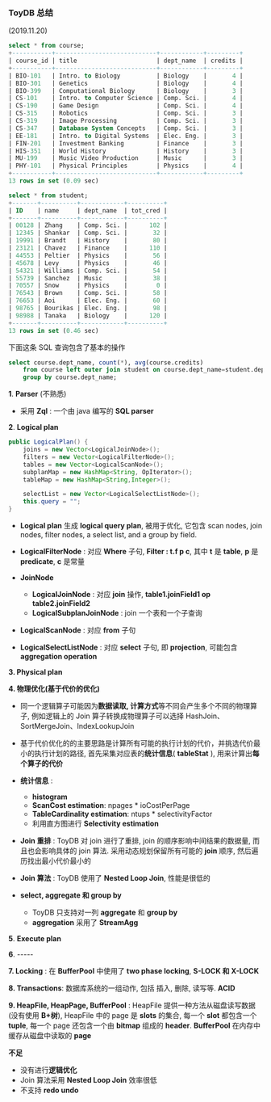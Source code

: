 ### ToyDB 总结

(2019.11.20)

```sql
select * from course;
+-----------+----------------------------+------------+---------+
| course_id | title                      | dept_name  | credits |
+-----------+----------------------------+------------+---------+
| BIO-101   | Intro. to Biology          | Biology    |       4 |
| BIO-301   | Genetics                   | Biology    |       4 |
| BIO-399   | Computational Biology      | Biology    |       3 |
| CS-101    | Intro. to Computer Science | Comp. Sci. |       4 |
| CS-190    | Game Design                | Comp. Sci. |       4 |
| CS-315    | Robotics                   | Comp. Sci. |       3 |
| CS-319    | Image Processing           | Comp. Sci. |       3 |
| CS-347    | Database System Concepts   | Comp. Sci. |       3 |
| EE-181    | Intro. to Digital Systems  | Elec. Eng. |       3 |
| FIN-201   | Investment Banking         | Finance    |       3 |
| HIS-351   | World History              | History    |       3 |
| MU-199    | Music Video Production     | Music      |       3 |
| PHY-101   | Physical Principles        | Physics    |       4 |
+-----------+----------------------------+------------+---------+
13 rows in set (0.09 sec)

select * from student;
+-------+----------+------------+----------+
| ID    | name     | dept_name  | tot_cred |
+-------+----------+------------+----------+
| 00128 | Zhang    | Comp. Sci. |      102 |
| 12345 | Shankar  | Comp. Sci. |       32 |
| 19991 | Brandt   | History    |       80 |
| 23121 | Chavez   | Finance    |      110 |
| 44553 | Peltier  | Physics    |       56 |
| 45678 | Levy     | Physics    |       46 |
| 54321 | Williams | Comp. Sci. |       54 |
| 55739 | Sanchez  | Music      |       38 |
| 70557 | Snow     | Physics    |        0 |
| 76543 | Brown    | Comp. Sci. |       58 |
| 76653 | Aoi      | Elec. Eng. |       60 |
| 98765 | Bourikas | Elec. Eng. |       98 |
| 98988 | Tanaka   | Biology    |      120 |
+-------+----------+------------+----------+
13 rows in set (0.46 sec)
```

下面这条 SQL 查询包含了基本的操作

```sql
select course.dept_name, count(*), avg(course.credits)
    from course left outer join student on course.dept_name=student.dept_name
    group by course.dept_name;
```

**1**. **Parser** (不熟悉)

- 采用 **Zql** : 一个由 java 编写的 **SQL parser**

**2**. **Logical plan** 
```java
public LogicalPlan() {
    joins = new Vector<LogicalJoinNode>();
    filters = new Vector<LogicalFilterNode>();
    tables = new Vector<LogicalScanNode>();
    subplanMap = new HashMap<String, OpIterator>();
    tableMap = new HashMap<String,Integer>();

    selectList = new Vector<LogicalSelectListNode>();
    this.query = "";
}
```

- **Logical plan** 生成 **logical query plan**, 被用于优化, 它包含 scan nodes, join nodes, filter nodes, a select list, and a group by field.

- **LogicalFilterNode** : 对应 **Where** 子句, **Filter : t.f p c**, 其中 **t** 是 **table**, **p** 是 **predicate**, **c** 是常量

- **JoinNode**

    - **LogicalJoinNode** : 对应 **join** 操作, **table1.joinField1 op table2.joinField2**
    - **LogicalSubplanJoinNode** : join 一个表和一个子查询

- **LogicalScanNode** : 对应 **from** 子句

- **LogicalSelectListNode** : 对应 **select** 子句, 即 **projection**, 可能包含 **aggregation operation**

**3. Physical plan**



**4. 物理优化(基于代价的优化)**

- 同一个逻辑算子可能因为**数据读取, 计算方式**等不同会产生多个不同的物理算子, 例如逻辑上的 Join 算子转换成物理算子可以选择 HashJoin、SortMergeJoin、IndexLookupJoin

- 基于代价优化的的主要思路是计算所有可能的执行计划的代价，并挑选代价最小的执行计划的路径, 首先采集对应表的**统计信息**( **tableStat** ), 用来计算出**每个算子的代价**

- **统计信息** : 
    - **histogram**
    - **ScanCost estimation**: npages * ioCostPerPage
    - **TableCardinality estimation**: ntups * selectivityFactor
    - 利用直方图进行 **Selectivity estimation**

- **Join 重排** : ToyDB 对 join 进行了重排, join 的顺序影响中间结果的数据量, 而且也会影响具体的 join 算法. 采用动态规划保留所有可能的 **join** 顺序, 然后遍历找出最小代价最小的

- **Join 算法** : ToyDB 使用了 **Nested Loop Join**, 性能是很低的

- **select, aggregate 和 group by** 

    - ToyDB 只支持对一列 **aggregate** 和 **group by**
    - **aggregation** 采用了 **StreamAgg**


**5**. **Execute plan**

**6**. -----

**7. Locking** : 在 **BufferPool** 中使用了 **two phase locking**, **S-LOCK 和 X-LOCK**

**8. Transactions**: 数据库系统的一组动作, 包括 插入, 删除, 读写等. **ACID**

**9. HeapFile, HeapPage, BufferPool** : HeapFile 提供一种方法从磁盘读写数据(没有使用 **B+树**), HeapFile 中的 page 是 **slots** 的集合, 每一个 **slot** 都包含一个 **tuple**, 每一个 page 还包含一个由 **bitmap** 组成的 **header**. **BufferPool** 在内存中缓存从磁盘中读取的 **page**


**不足**

- 没有进行**逻辑优化**
- Join 算法采用 **Nested Loop Join** 效率很低
- 不支持 **redo undo**

